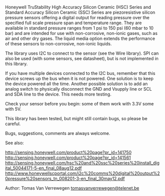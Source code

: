 Honeywell TruStability High Accuracy Silicon Ceramic (HSC) Series and Standard
Accuracy Silicon Ceramic (SSC) Series are piezoresistive silicon pressure
sensors offering a digital output for reading pressure over the specified full
scale pressure span and temperature range. They are available in standard
pressure ranges from 1 psi to 150 psi (60 mbar to 10 bar) and are intended for
use with non-corrosive, non-ionic gases, such as air and other dry gases.
The liquid media option extends the performance of these sensors to
non-corrosive, non-ionic liquids.

The library uses I2C to connect to the sensor (see the Wire library).
SPI can also be used (with some sensors, see datasheet), but is not implemented
in this library.

If you have multiple devices connected to the I2C bus, remember that this
device screws up the bus when it is not powered.
One solution is to keep the device powered all the time.
Another possible solution is to add an analog switch to physically disconnect
the GND and Vsupply line or SCL and SDA line to the device.
This needs more testing.

Check your sensor before you begin: some of them work with 3.3V some with 5V.

This library has been tested, but might still contain bugs, so please be careful.

Bugs, suggestions, comments are always welcome.

See also:

http://sensing.honeywell.com/product%20page?pr_id=141750
http://sensing.honeywell.com/product%20page?pr_id=141561
http://sensing.honeywell.com/hsc%20and%20ssc%20series%20install_digital_50044171-5-en_final_08aug12.pdf
http://www.honeywellscportal.com/i2c%20comms%20digital%20output%20pressure%20sensors_tn_008201-3-en_final_30may12.pdf

Author: Tomas Van Verrewegen <tomasvanverrewegen@telenet.be>
